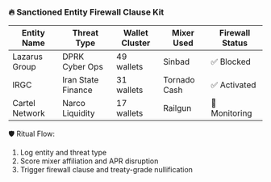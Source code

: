 ### 🔥 Sanctioned Entity Firewall Clause Kit

| Entity Name     | Threat Type        | Wallet Cluster | Mixer Used     | Firewall Status |
|------------------|--------------------|----------------|----------------|------------------|
| Lazarus Group    | DPRK Cyber Ops     | 49 wallets     | Sinbad         | ✅ Blocked  
| IRGC             | Iran State Finance | 31 wallets     | Tornado Cash   | ✅ Activated  
| Cartel Network   | Narco Liquidity    | 17 wallets     | Railgun        | 🔄 Monitoring  

🛡️ Ritual Flow:
1. Log entity and threat type  
2. Score mixer affiliation and APR disruption  
3. Trigger firewall clause and treaty-grade nullification
